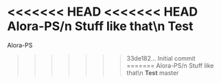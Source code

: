 <<<<<<< HEAD
<<<<<<< HEAD
Alora-PS/n
Stuff like that\n
**Test**
=======
Alora-PS
>>>>>>> 33de182... Initial commit
=======
Alora-PS/n
Stuff like that\n
**Test**
>>>>>>> master
